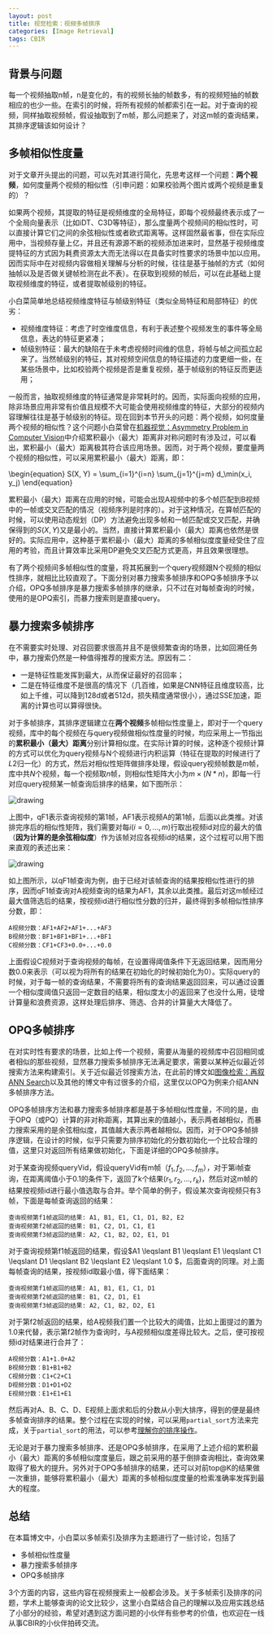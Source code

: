 ```yaml
---
layout: post
title: 视觉检索：视频多帧排序
categories: [Image Retrieval]
tags: CBIR
---
```



## 背景与问题

每一个视频抽取n帧，n是变化的，有的视频长抽的帧数多，有的视频短抽的帧数相应的也少一些。在索引的时候，将所有视频的帧都索引在一起。对于查询的视频，同样抽取视频帧，假设抽取到了m帧，那么问题来了，对这m帧的查询结果，其排序逻辑该如何设计？

## 多帧相似性度量

对于文章开头提出的问题，可以先对其进行简化，先思考这样一个问题：**两个视频**，如何度量两个视频的相似性（引申问题：如果校验两个图片或两个视频是重复的）？

如果两个视频，其提取的特征是视频维度的全局特征，即每个视频最终表示成了一个全局向量表示（比如iDT、C3D等特征），那么度量两个视频间的相似性时，可以直接计算它们之间的余弦相似性或者欧式距离等。这样固然最省事，但在实际应用中，当视频存量上亿，并且还有源源不断的视频添加进来时，显然基于视频维度提特征的方式因为耗费资源太大而无法得以在具备实时性要求的场景中加以应用。因而实际中在对视频内容做相关理解与分析的时候，往往是基于抽帧的方式（如何抽帧以及是否做关键帧检测在此不表）。在获取到视频的帧后，可以在此基础上提取视频维度的特征，或者提取帧级别的特征。

小白菜简单地总结视频维度特征与帧级别特征（类似全局特征和局部特征）的优劣：

- 视频维度特征：考虑了时空维度信息，有利于表述整个视频发生的事件等全局信息，表达的特征更紧凑；
- 帧级别特征：最大的缺陷在于未考虑视频时间维的信息，将帧与帧之间孤立起来了。当然帧级别的特征，其对视频空间信息的特征描述的力度更细一些，在某些场景中，比如校验两个视频是否是重复视频，基于帧级别的特征反而更适用；

一般而言，抽取视频维度的特征通常是非常耗时的。因而，实际面向视频的应用，除非场景应用非常有价值且规模不大可能会使用视频维度的特征，大部分的视频内容理解往往是基于帧级别的特征。现在回到本节开头的问题：两个视频，如何度量两个视频的相似性？这个问题小白菜曾在[机器视觉：Asymmetry Problem in Computer Vision](http://yongyuan.name/blog/asymmetry-problem-in-computer-vision.html)中介绍累积最小（最大）距离非对称问题时有涉及过，可以看出，累积最小（最大）距离极其符合该应用场景。因而，对于两个视频，要度量两个视频的相似性，可以采用累积最小（最大）距离，即：

\begin{equation}
S(X, Y) = \sum_{i=1}^{i=n} \sum_{j=1}^{j=m} d_\min(x_i, y_j)
\end{equation}

累积最小（最大）距离在应用的时候，可能会出现A视频中的多个帧匹配到B视频中的一帧或交叉匹配的情况（视频序列是时序的）。对于这种情况，在算帧匹配的时候，可以使用动态规划（DP）方法避免出现多帧和一帧匹配或交叉匹配，并确保得到的$S(X,Y)$又是最小的。当然，直接计算累积最小（最大）距离也依然是很好的。实际应用中，这种基于累积最小（最大）距离的多帧相似度度量经受住了应用的考验，而且计算效率比采用DP避免交叉匹配方式更高，并且效果很理想。

有了两个视频间多帧相似性的度量，将其拓展到一个query视频跟N个视频的相似性排序，就相比比较直观了。下面分别对暴力搜索多帧排序和OPQ多帧排序予以介绍，OPQ多帧排序是暴力搜索多帧排序的继承，只不过在对每帧查询的时候，使用的是OPQ索引，而暴力搜索则是直接query。

## 暴力搜索多帧排序

在不需要实时处理、对召回要求很高并且不是很频繁查询的场景，比如回溯任务中，暴力搜索仍然是一种值得推荐的搜索方法。原因有二：

- 一是特征性能发挥到最大，从而保证最好的召回率；
- 二是在特征维度不是很高的情况下（几百维，如果是CNN特征且维度较高，比如上千维，可以降到128d或者512d，损失精度通常很小），通过SSE加速，距离的计算也可以算得很快。

对于多帧排序，其排序逻辑建立在**两个视频**多帧相似性度量上，即对于一个query视频，库中的每个视频在与query视频做相似性度量的时候，均应采用上一节指出的**累积最小（最大）距离**分别计算相似度。在实际计算的时候，这种逐个视频计算的方式可以优化为query视频与N个视频进行内积运算（特征在提取的时候进行了$L2$归一化）的方式，然后对相似性矩阵做排序处理，假设query视频帧数是$m$帧，库中共$N$个视频，每一个视频取$n$帧，则相似性矩阵大小为$m \times (N*n)$，即每一行对应query视频某一帧查询后排序的结果，如下图所示：

![drawing](http://yongyuan.name/imgs/posts/multiframes_reranking1.png)

上图中，qF1表示查询视频的第1帧，AF1表示视频A的第1帧，后面以此类推。对该排完序后的相似性矩阵，我们需要对每$i(i = 0,...,m)$行取出视频id对应的最大的值（**因为计算的是余弦相似度**）作为该帧对应各视频id的结果，这个过程可以用下图来直观的表述出来：

![drawing](http://yongyuan.name/imgs/posts/multiframes_reranking2.png)

如上图所示，以qF1帧查询为例，由于已经对该帧查询的结果按相似性进行的排序，因而qF1帧查询对A视频查询的结果为AF1，其余以此类推。最后对这m帧经过最大值筛选后的结果，按视频id进行相似性分数的归并，最终得到多帧相似性排序分数，即：

```text
A视频分数：AF1+AF2+AF1+...+AF3 
B视频分数：BF1+BF1+BF1+...+BF1
C视频分数：CF1+CF3+0.0+...+0.0
```

上面假设C视频对于查询视频的每帧，在设置得阈值条件下无返回结果，因而用分数0.0来表示（可以视为将所有的结果在初始化的时候初始化为0）。实际query的时候，对于每一帧的查询结果，不需要将所有的查询结果返回回来，可以通过设置一个相似度阈值只返回一定数目的结果，相似度太小的返回来了也没什么用，徒增计算量和浪费资源，这样处理后排序、筛选、合并的计算量大大降低了。

## OPQ多帧排序

在对实时性有要求的场景，比如上传一个视频，需要从海量的视频库中召回相同或者相似的那些视频，显然暴力搜索多帧排序无法满足要求，需要以某种近似最近邻搜索方法来构建索引。关于近似最近邻搜索方法，在此前的博文如[图像检索：再叙ANN Search](http://yongyuan.name/blog/ann-search.html)以及其他的博文中有过很多的介绍，这里仅以OPQ为例来介绍ANN多帧排序方法。

OPQ多帧排序方法和暴力搜索多帧排序都是基于多帧相似性度量，不同的是，由于OPQ（或PQ）计算的非对称距离，其算出来的值越小，表示两者越相似，而暴力搜索采用的是余弦相似度，其值越大表示两者越相似。因而，对于OPQ多帧排序逻辑，在设计的时候，似乎只需要为排序初始化的分数初始化一个比较合理的值，这里只对返回所有结果做初始化，下面是详细的OPQ多帧排序。

对于某查询视频queryVid，假设queryVid有m帧$（f_1,f_2,...,f_m）$，对于第i帧查询，在距离阈值小于0.1的条件下，返回了k个结果$(r_1, r_2,...,r_k)$，然后对这m帧的结果按视频id进行最小值选取与合并。举个简单的例子，假设某次查询视频只有3帧，下面是每帧查询返回的结果：

```text
查询视频第f1帧返回的结果: A1, B1, E1, C1, D1, B2, E2
查询视频第f2帧返回的结果: B1, C2, D1, C1, E1
查询视频第f3帧返回的结果: A2, C1, B2, D2, E1, D1
```

对于查询视频第f1帧返回的结果，假设$A1 \leqslant B1 \leqslant E1 \leqslant C1 \leqslant D1 \leqslant B2 \leqslant E2 \leqslant 1.0 $，后面查询的同理。对上面每帧查询的结果，按视频id取最小值，得下面结果：

```text
查询视频第f1帧返回的结果: A1, B1, E1, C1, D1
查询视频第f2帧返回的结果: B1, C2, D1, E1
查询视频第f3帧返回的结果: A2, C1, B2, D2, E1
```

对于第f2帧返回的结果，给A视频我们置一个比较大的阈值，比如上面提过的置为1.0来代替，表示第f2帧作为查询时，与A视频相似度差得比较大。之后，便可按视频id对结果进行合并了：

```text
A视频分数：A1+1.0+A2
B视频分数：B1+B1+B2   
C视频分数：C1+C2+C1
D视频分数：D1+D1+D2
E视频分数：E1+E1+E1
```

然后再对A、B、C、D、E视频上面求和后的分数从小到大排序，得到的便是最终多帧查询排序的结果。整个过程在实现的时候，可以采用`partial_sort`方法来完成，关于`partial_sort`的用法，可以参考[理解你的排序操作](http://www.cnblogs.com/qlee/archive/2011/05/25/2057281.html)。

无论是对于暴力搜索多帧排序、还是OPQ多帧排序，在采用了上述介绍的累积最小（最大）距离的多帧相似度度量后，跟之前采用的基于倒排查询相比，查询效果取得了极大的提升。另外对于OPQ多帧排序的结果，还可以对前top@K的结果做一次重排，能够将累积最小（最大）距离的多帧相似度度量的检索准确率发挥到最大的程度。

## 总结

在本篇博文中，小白菜以多帧索引及排序为主题进行了一些讨论，包括了

- 多帧相似性度量
- 暴力搜索多帧排序
- OPQ多帧排序

3个方面的内容，这些内容在视频搜索上一般都会涉及。关于多帧索引及排序的问题，学术上能够查询的论文比较少，这里小白菜结合自己的理解以及应用实践总结了小部分的经验，希望对遇到这方面问题的小伙伴有些参考的价值，也欢迎在一线从事CBIR的小伙伴拍砖交流。